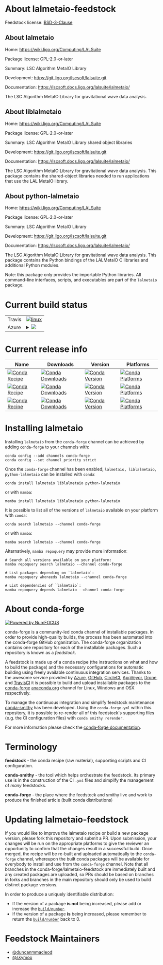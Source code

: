 About lalmetaio-feedstock
=========================

Feedstock license: [BSD-3-Clause](https://github.com/conda-forge/lalmetaio-feedstock/blob/main/LICENSE.txt)


About lalmetaio
---------------

Home: https://wiki.ligo.org/Computing/LALSuite

Package license: GPL-2.0-or-later

Summary: LSC Algorithm MetaIO Library

Development: https://git.ligo.org/lscsoft/lalsuite.git

Documentation: https://lscsoft.docs.ligo.org/lalsuite/lalmetaio/

The LSC Algorithm MetaIO Library for gravitational wave data analysis.


About liblalmetaio
------------------

Home: https://wiki.ligo.org/Computing/LALSuite

Package license: GPL-2.0-or-later

Summary: LSC Algorithm MetaIO Library shared object libraries

Development: https://git.ligo.org/lscsoft/lalsuite.git

Documentation: https://lscsoft.docs.ligo.org/lalsuite/lalmetaio/

The LSC Algorithm MetaIO Library for gravitational wave data analysis.
This package contains the shared-object libraries needed to run
applications that use the LAL MetaIO library.


About python-lalmetaio
----------------------

Home: https://wiki.ligo.org/Computing/LALSuite

Package license: GPL-2.0-or-later

Summary: LSC Algorithm MetaIO Library

Development: https://git.ligo.org/lscsoft/lalsuite.git

Documentation: https://lscsoft.docs.ligo.org/lalsuite/lalmetaio/

The LSC Algorithm MetaIO Library for gravitational wave data analysis.
This package contains the Python bindings of the LALMetaIO C libraries
and additional Python modules.

Note: this package only provides the importable Python libraries.
All command-line interfaces, scripts, and executables are
part of the `lalmetaio` package.


Current build status
====================


<table><tr>
    <td>Travis</td>
    <td>
      <a href="https://app.travis-ci.com/conda-forge/lalmetaio-feedstock">
        <img alt="linux" src="https://img.shields.io/travis/com/conda-forge/lalmetaio-feedstock/main.svg?label=Linux">
      </a>
    </td>
  </tr>
    
  <tr>
    <td>Azure</td>
    <td>
      <details>
        <summary>
          <a href="https://dev.azure.com/conda-forge/feedstock-builds/_build/latest?definitionId=5486&branchName=main">
            <img src="https://dev.azure.com/conda-forge/feedstock-builds/_apis/build/status/lalmetaio-feedstock?branchName=main">
          </a>
        </summary>
        <table>
          <thead><tr><th>Variant</th><th>Status</th></tr></thead>
          <tbody><tr>
              <td>linux_64</td>
              <td>
                <a href="https://dev.azure.com/conda-forge/feedstock-builds/_build/latest?definitionId=5486&branchName=main">
                  <img src="https://dev.azure.com/conda-forge/feedstock-builds/_apis/build/status/lalmetaio-feedstock?branchName=main&jobName=linux&configuration=linux%20linux_64_" alt="variant">
                </a>
              </td>
            </tr><tr>
              <td>linux_aarch64</td>
              <td>
                <a href="https://dev.azure.com/conda-forge/feedstock-builds/_build/latest?definitionId=5486&branchName=main">
                  <img src="https://dev.azure.com/conda-forge/feedstock-builds/_apis/build/status/lalmetaio-feedstock?branchName=main&jobName=linux&configuration=linux%20linux_aarch64_" alt="variant">
                </a>
              </td>
            </tr><tr>
              <td>linux_ppc64le</td>
              <td>
                <a href="https://dev.azure.com/conda-forge/feedstock-builds/_build/latest?definitionId=5486&branchName=main">
                  <img src="https://dev.azure.com/conda-forge/feedstock-builds/_apis/build/status/lalmetaio-feedstock?branchName=main&jobName=linux&configuration=linux%20linux_ppc64le_" alt="variant">
                </a>
              </td>
            </tr><tr>
              <td>osx_64</td>
              <td>
                <a href="https://dev.azure.com/conda-forge/feedstock-builds/_build/latest?definitionId=5486&branchName=main">
                  <img src="https://dev.azure.com/conda-forge/feedstock-builds/_apis/build/status/lalmetaio-feedstock?branchName=main&jobName=osx&configuration=osx%20osx_64_" alt="variant">
                </a>
              </td>
            </tr><tr>
              <td>osx_arm64</td>
              <td>
                <a href="https://dev.azure.com/conda-forge/feedstock-builds/_build/latest?definitionId=5486&branchName=main">
                  <img src="https://dev.azure.com/conda-forge/feedstock-builds/_apis/build/status/lalmetaio-feedstock?branchName=main&jobName=osx&configuration=osx%20osx_arm64_" alt="variant">
                </a>
              </td>
            </tr>
          </tbody>
        </table>
      </details>
    </td>
  </tr>
</table>

Current release info
====================

| Name | Downloads | Version | Platforms |
| --- | --- | --- | --- |
| [![Conda Recipe](https://img.shields.io/badge/recipe-lalmetaio-green.svg)](https://anaconda.org/conda-forge/lalmetaio) | [![Conda Downloads](https://img.shields.io/conda/dn/conda-forge/lalmetaio.svg)](https://anaconda.org/conda-forge/lalmetaio) | [![Conda Version](https://img.shields.io/conda/vn/conda-forge/lalmetaio.svg)](https://anaconda.org/conda-forge/lalmetaio) | [![Conda Platforms](https://img.shields.io/conda/pn/conda-forge/lalmetaio.svg)](https://anaconda.org/conda-forge/lalmetaio) |
| [![Conda Recipe](https://img.shields.io/badge/recipe-liblalmetaio-green.svg)](https://anaconda.org/conda-forge/liblalmetaio) | [![Conda Downloads](https://img.shields.io/conda/dn/conda-forge/liblalmetaio.svg)](https://anaconda.org/conda-forge/liblalmetaio) | [![Conda Version](https://img.shields.io/conda/vn/conda-forge/liblalmetaio.svg)](https://anaconda.org/conda-forge/liblalmetaio) | [![Conda Platforms](https://img.shields.io/conda/pn/conda-forge/liblalmetaio.svg)](https://anaconda.org/conda-forge/liblalmetaio) |
| [![Conda Recipe](https://img.shields.io/badge/recipe-python--lalmetaio-green.svg)](https://anaconda.org/conda-forge/python-lalmetaio) | [![Conda Downloads](https://img.shields.io/conda/dn/conda-forge/python-lalmetaio.svg)](https://anaconda.org/conda-forge/python-lalmetaio) | [![Conda Version](https://img.shields.io/conda/vn/conda-forge/python-lalmetaio.svg)](https://anaconda.org/conda-forge/python-lalmetaio) | [![Conda Platforms](https://img.shields.io/conda/pn/conda-forge/python-lalmetaio.svg)](https://anaconda.org/conda-forge/python-lalmetaio) |

Installing lalmetaio
====================

Installing `lalmetaio` from the `conda-forge` channel can be achieved by adding `conda-forge` to your channels with:

```
conda config --add channels conda-forge
conda config --set channel_priority strict
```

Once the `conda-forge` channel has been enabled, `lalmetaio, liblalmetaio, python-lalmetaio` can be installed with `conda`:

```
conda install lalmetaio liblalmetaio python-lalmetaio
```

or with `mamba`:

```
mamba install lalmetaio liblalmetaio python-lalmetaio
```

It is possible to list all of the versions of `lalmetaio` available on your platform with `conda`:

```
conda search lalmetaio --channel conda-forge
```

or with `mamba`:

```
mamba search lalmetaio --channel conda-forge
```

Alternatively, `mamba repoquery` may provide more information:

```
# Search all versions available on your platform:
mamba repoquery search lalmetaio --channel conda-forge

# List packages depending on `lalmetaio`:
mamba repoquery whoneeds lalmetaio --channel conda-forge

# List dependencies of `lalmetaio`:
mamba repoquery depends lalmetaio --channel conda-forge
```


About conda-forge
=================

[![Powered by
NumFOCUS](https://img.shields.io/badge/powered%20by-NumFOCUS-orange.svg?style=flat&colorA=E1523D&colorB=007D8A)](https://numfocus.org)

conda-forge is a community-led conda channel of installable packages.
In order to provide high-quality builds, the process has been automated into the
conda-forge GitHub organization. The conda-forge organization contains one repository
for each of the installable packages. Such a repository is known as a *feedstock*.

A feedstock is made up of a conda recipe (the instructions on what and how to build
the package) and the necessary configurations for automatic building using freely
available continuous integration services. Thanks to the awesome service provided by
[Azure](https://azure.microsoft.com/en-us/services/devops/), [GitHub](https://github.com/),
[CircleCI](https://circleci.com/), [AppVeyor](https://www.appveyor.com/),
[Drone](https://cloud.drone.io/welcome), and [TravisCI](https://travis-ci.com/)
it is possible to build and upload installable packages to the
[conda-forge](https://anaconda.org/conda-forge) [anaconda.org](https://anaconda.org/)
channel for Linux, Windows and OSX respectively.

To manage the continuous integration and simplify feedstock maintenance
[conda-smithy](https://github.com/conda-forge/conda-smithy) has been developed.
Using the ``conda-forge.yml`` within this repository, it is possible to re-render all of
this feedstock's supporting files (e.g. the CI configuration files) with ``conda smithy rerender``.

For more information please check the [conda-forge documentation](https://conda-forge.org/docs/).

Terminology
===========

**feedstock** - the conda recipe (raw material), supporting scripts and CI configuration.

**conda-smithy** - the tool which helps orchestrate the feedstock.
                   Its primary use is in the construction of the CI ``.yml`` files
                   and simplify the management of *many* feedstocks.

**conda-forge** - the place where the feedstock and smithy live and work to
                  produce the finished article (built conda distributions)


Updating lalmetaio-feedstock
============================

If you would like to improve the lalmetaio recipe or build a new
package version, please fork this repository and submit a PR. Upon submission,
your changes will be run on the appropriate platforms to give the reviewer an
opportunity to confirm that the changes result in a successful build. Once
merged, the recipe will be re-built and uploaded automatically to the
`conda-forge` channel, whereupon the built conda packages will be available for
everybody to install and use from the `conda-forge` channel.
Note that all branches in the conda-forge/lalmetaio-feedstock are
immediately built and any created packages are uploaded, so PRs should be based
on branches in forks and branches in the main repository should only be used to
build distinct package versions.

In order to produce a uniquely identifiable distribution:
 * If the version of a package **is not** being increased, please add or increase
   the [``build/number``](https://docs.conda.io/projects/conda-build/en/latest/resources/define-metadata.html#build-number-and-string).
 * If the version of a package **is** being increased, please remember to return
   the [``build/number``](https://docs.conda.io/projects/conda-build/en/latest/resources/define-metadata.html#build-number-and-string)
   back to 0.

Feedstock Maintainers
=====================

* [@duncanmmacleod](https://github.com/duncanmmacleod/)
* [@skymoo](https://github.com/skymoo/)

